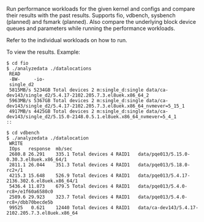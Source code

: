Run performance workloads for the given kernel and configs and compare their results with the past results. Supports fio, vdbench, sysbench (planned) and fsmark (planned). Also compare the underlying block device queues and parameters while running the performance workloads.

Refer to the individual workloads on how to run.

To view the results.
Example:

    $ cd fio
    $ ./analyzedata ./datalocations 
     READ
     -BW-     -io-
     single_d2
     5815MB/s 5234GB Total devices 2 m:single_d:single data/ca-dev143/single_d2/5.4.17-2102.205.7.3.el8uek.x86_64_2
     5963MB/s 5367GB Total devices 2 m:single_d:single data/ca-dev143/single_d2/5.4.17-2102.205.7.3.el8uek.x86_64_nvmever=5_15_1
     4917MB/s 4425GB Total devices 2 m:single_d:single data/ca-dev143/single_d2/5.15.0-2148.0.5.1.el8uek.x86_64_nvmever=5_4_1
    ::

    $ cd vdbench
    $ ./analyzedata ./datalocation 
     WRITE
     IOps   response  mb/sec
     2680.8 26.291    335.1	Total devices 4 RAID1	data/pqe013/5.15.0-0.30.3.el8uek.x86_64/1
     2811.1 26.044    351.3	Total devices 4 RAID1	data/pqe013/5.18.0-rc2+/1
     4215.3 15.648    526.9	Total devices 4 RAID1	data/pqe013/5.4.17-2136.302.6.el8uek.x86_64/1
     5436.4 11.873    679.5	Total devices 4 RAID1	data/pqe013/5.4.0-rc8+/e1f60a6580c0
     2589.6 29.923    323.7	Total devices 4 RAID1	data/pqe013/5.4.0-rc8+/dbb70becde5b
     99525   0.621    12440	Total devices 4 RAID1	data/ca-dev143/5.4.17-2102.205.7.3.el8uek.x86_64

